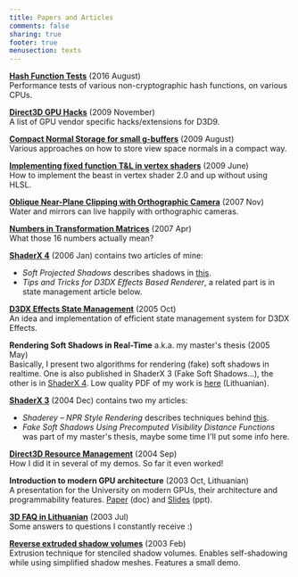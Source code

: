 ```yaml
---
title: Papers and Articles
comments: false
sharing: true
footer: true
menusection: texts
---
```


[**Hash Function Tests**](/blog/2016/08/09/More-Hash-Function-Tests/) (2016 August)<br/>
Performance tests of various non-cryptographic hash functions, on various CPUs.

[**Direct3D GPU Hacks**](/texts/D3D9GPUHacks.html) (2009 November)<br/>
A list of GPU vendor specific hacks/extensions for D3D9.

[**Compact Normal Storage for small g-buffers**](/texts/CompactNormalStorage.html) (2009 August)<br/>
Various approaches on how to store view space normals in a compact way.

[**Implementing fixed function T&L in vertex shaders**](/texts/VertexShaderTnL.html) (2009 June)<br/>
How to implement the beast in vertex shader 2.0 and up without using HLSL.

[**Oblique Near-Plane Clipping with Orthographic Camera**](/texts/obliqueortho.html) (2007 Nov)<br>
Water and mirrors can live happily with orthographic cameras.

[**Numbers in Transformation Matrices**](/texts/matrices.html) (2007 Apr)<br>
What those 16 numbers actually mean?


[**ShaderX 4**][shaderx4] (2006 Jan) contains two articles of mine:

* _Soft Projected Shadows_ describes shadows in [this](/projInoutside.html).
* _Tips and Tricks for D3DX Effects Based Renderer_, a related part is in state management article below.

[**D3DX Effects State Management**](/texts/d3dx_fx_states.html) (2005 Oct)<br>
An idea and implementation of efficient state management system for D3DX Effects.

**Rendering Soft Shadows in Real-Time** a.k.a. my master's thesis (2005 May)<br/>
Basically, I present two algorithms for rendering (fake) soft shadows in realtime. One is also published in ShaderX 3 (Fake Soft Shadows...),
the other is in [ShaderX 4][shaderx4]. Low quality PDF
of my work is [here](/texts/files/ArasPranckevicius_Magistras_low.pdf) (Lithuanian).

[**ShaderX 3**][shaderx3] (2004 Dec) contains two my articles:

* _Shaderey – NPR Style Rendering_ describes techniques behind [this](/projShaderey.html).
* _Fake Soft Shadows Using Precomputed Visibility Distance Functions_ was part of my master's thesis, maybe some time I'll put some info here.

[**Direct3D Resource Management**](/texts/d3dresources.html) (2004 Sep)<br>
How I did it in several of my demos. So far it even worked!

**Introduction to modern GPU architecture** (2003 Oct, Lithuanian)<br/>
A presentation for the University on modern GPUs, their architecture and programmability features.
[Paper](/texts/files/NeARAZ-031008-3DCards.doc) (doc) and [Slides](/texts/files/NeARAZ-031008-3DCards.ppt) (ppt).

[**3D FAQ in Lithuanian**](/texts/lt3dfaq.html) (2003 Jul)<br/>
Some answers to questions I constantly receive :)

[**Reverse extruded shadow volumes**](/texts/revext.html) (2003 Feb)<br/>
Extrusion technique for stenciled shadow volumes. Enables self-shadowing while
using simplified shadow meshes. Features a small demo.




[shaderx4]: http://www.amazon.com/gp/product/1584504250/104-3659308-1299952
[shaderx3]: http://www.amazon.com/gp/product/1584503572/104-3659308-1299952

